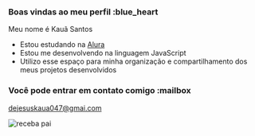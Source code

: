 ### Boas vindas ao meu perfil :blue_heart

Meu nome é Kauã Santos

- Estou estudando na [Alura](https://www.alura.com.br)
- Estou me desenvolvendo na linguagem JavaScript
- Utilizo esse espaço para minha organização e compartilhamento dos meus projetos desenvolvidos

### Você pode entrar em contato comigo :mailbox

dejesuskaua047@gmai.com

![receba pai](https://media1.tenor.com/m/cTkviH3l3XwAAAAC/peter-griffin-arabic.gif)
